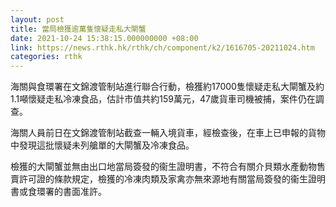 ```yaml
---
layout: post
title: 當局檢獲逾萬隻懷疑走私大閘蟹
date: 2021-10-24 15:38:15.000000000 +08:00
link: https://news.rthk.hk/rthk/ch/component/k2/1616705-20211024.htm
categories: rthk
---
```


海關與食環署在文錦渡管制站進行聯合行動，檢獲約17000隻懷疑走私大閘蟹及約1.1噸懷疑走私冷凍食品，估計市值共約159萬元，47歲貨車司機被捕，案件仍在調查。

海關人員前日在文錦渡管制站截查一輛入境貨車，經檢查後，在車上已申報的貨物中發現這批懷疑未列艙單的大閘蟹及冷凍食品。

檢獲的大閘蟹並無由出口地當局簽發的衞生證明書，不符合有關介貝類水產動物售賣許可證的條款規定，檢獲的冷凍肉類及家禽亦無來源地有關當局簽發的衞生證明書或食環署的書面准許。
